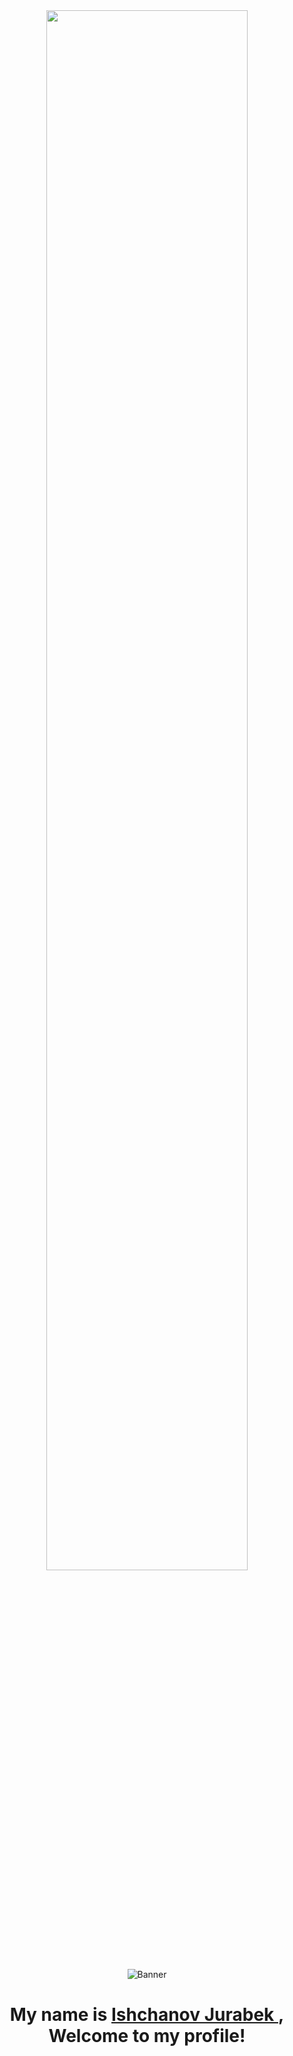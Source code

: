<div align="center">
<img src="https://readme-typing-svg.demolab.com?font=Inconsolata&weight=500&size=50&duration=4000&pause=300&color=A7A459&center=true&vCenter=true&multiline=true&repeat=false&random=false&width=1300&height=140&lines=Hello!;You+have+com+to+GIT+ZeQipe%E2%9C%A9" width="80%" />
</div>
<p align="center">
<img src="https://pa1.narvii.com/6900/37d4565180595f86c15cef64b9218feb72761057r1-540-304_hq.gif" alt="Banner">
</p>

<h1 align="center">
  My name is <a href="https://github.com/ZeQipe"> Ishchanov Jurabek </a>, <br/>Welcome to my profile!
</h1>
<h1 align="center"></h1>
